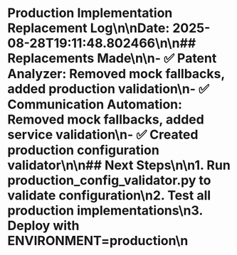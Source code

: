 # Production Implementation Replacement Log\n\n**Date:** 2025-08-28T19:11:48.802466\n\n## Replacements Made\n\n- ✅ Patent Analyzer: Removed mock fallbacks, added production validation\n- ✅ Communication Automation: Removed mock fallbacks, added service validation\n- ✅ Created production configuration validator\n\n## Next Steps\n\n1. Run production_config_validator.py to validate configuration\n2. Test all production implementations\n3. Deploy with ENVIRONMENT=production\n